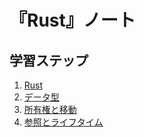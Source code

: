 # 『Rust』ノート


## 学習ステップ

1. [Rust](./_/chapters/rust.md)
1. [データ型](./_/chapters/data_type.md)
1. [所有権と移動](./_/chapters/ownership_and_move.md)
1. [参照とライフタイム](./_/chapters/reference_and_lifetime.md)
